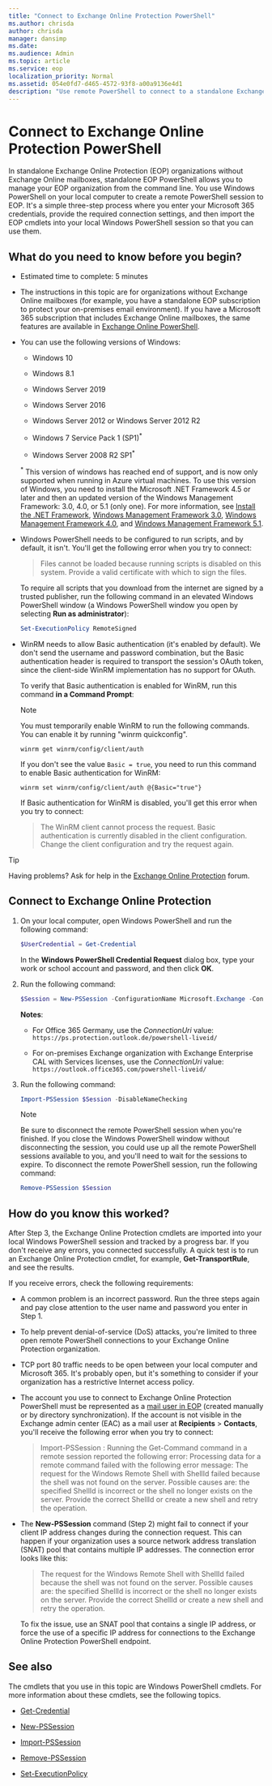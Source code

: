 ```yaml
---
title: "Connect to Exchange Online Protection PowerShell"
ms.author: chrisda
author: chrisda
manager: dansimp
ms.date:
ms.audience: Admin
ms.topic: article
ms.service: eop
localization_priority: Normal
ms.assetid: 054e0fd7-d465-4572-93f8-a00a9136e4d1
description: "Use remote PowerShell to connect to a standalone Exchange Online Protection (EOP) organization without mailboxes in Exchange Online."
---
```


# Connect to Exchange Online Protection PowerShell

In standalone Exchange Online Protection (EOP) organizations without Exchange Online mailboxes, standalone EOP PowerShell allows you to manage your EOP organization from the command line. You use Windows PowerShell on your local computer to create a remote PowerShell session to EOP. It's a simple three-step process where you enter your Microsoft 365 credentials, provide the required connection settings, and then import the EOP cmdlets into your local Windows PowerShell session so that you can use them.

## What do you need to know before you begin?

- Estimated time to complete: 5 minutes

- The instructions in this topic are for organizations without Exchange Online mailboxes (for example, you have a standalone EOP subscription to protect your on-premises email environment). If you have a Microsoft 365 subscription that includes Exchange Online mailboxes, the same features are available in [Exchange Online PowerShell](exchange-online-powershell.md).

- You can use the following versions of Windows:

  - Windows 10

  - Windows 8.1

  - Windows Server 2019

  - Windows Server 2016

  - Windows Server 2012 or Windows Server 2012 R2

  - Windows 7 Service Pack 1 (SP1)<sup>*</sup>

  - Windows Server 2008 R2 SP1<sup>*</sup>

  <sup>\*</sup> This version of windows has reached end of support, and is now only supported when running in Azure virtual machines. To use this version of Windows, you need to install the Microsoft .NET Framework 4.5 or later and then an updated version of the Windows Management Framework: 3.0, 4.0, or 5.1 (only one). For more information, see [Install the .NET Framework](https://docs.microsoft.com/dotnet/framework/install/on-windows-7), [Windows Management Framework 3.0](https://www.microsoft.com/download/details.aspx?id=34595), [Windows Management Framework 4.0](https://www.microsoft.com/download/details.aspx?id=40855), and [Windows Management Framework 5.1](https://aka.ms/wmf5download).

- Windows PowerShell needs to be configured to run scripts, and by default, it isn't. You'll get the following error when you try to connect:

  > Files cannot be loaded because running scripts is disabled on this system. Provide a valid certificate with which to sign the files.

  To require all scripts that you download from the internet are signed by a trusted publisher, run the following command in an elevated Windows PowerShell window (a Windows PowerShell window you open by selecting **Run as administrator**):

  ```PowerShell
  Set-ExecutionPolicy RemoteSigned
  ```

- WinRM needs to allow Basic authentication (it's enabled by default). We don't send the username and password combination, but the Basic authentication header is required to transport the session's OAuth token, since the client-side WinRM implementation has no support for OAuth.

  To verify that Basic authentication is enabled for WinRM, run this command **in a Command Prompt**:
  
  > [!NOTE]
  > You must temporarily enable WinRM to run the following commands. You can enable it by running "winrm quickconfig".

  ```dos
  winrm get winrm/config/client/auth
  ```

  If you don't see the value `Basic = true`, you need to run this command to enable Basic authentication for WinRM:

  ```dos
  winrm set winrm/config/client/auth @{Basic="true"}
  ```

  If Basic authentication for WinRM is disabled, you'll get this error when you try to connect:

  > The WinRM client cannot process the request. Basic authentication is currently disabled in the client configuration. Change the client configuration and try the request again.

> [!TIP]
> Having problems? Ask for help in the [Exchange Online Protection](https://go.microsoft.com/fwlink/p/?linkId=285351) forum.

## Connect to Exchange Online Protection

1. On your local computer, open Windows PowerShell and run the following command:

    ```PowerShell
    $UserCredential = Get-Credential
    ```

    In the **Windows PowerShell Credential Request** dialog box, type your work or school account and password, and then click **OK**.

2. Run the following command:

    ```PowerShell
    $Session = New-PSSession -ConfigurationName Microsoft.Exchange -ConnectionUri https://ps.protection.outlook.com/powershell-liveid/ -Credential $UserCredential -Authentication Basic -AllowRedirection
    ```

    **Notes**:

   - For Office 365 Germany, use the _ConnectionUri_ value: `https://ps.protection.outlook.de/powershell-liveid/`

   - For on-premises Exchange organization with Exchange Enterprise CAL with Services licenses, use the _ConnectionUri_ value: `https://outlook.office365.com/powershell-liveid/`

3. Run the following command:

   ```PowerShell
   Import-PSSession $Session -DisableNameChecking
   ```

   > [!NOTE]
   > Be sure to disconnect the remote PowerShell session when you're finished. If you close the Windows PowerShell window without disconnecting the session, you could use up all the remote PowerShell sessions available to you, and you'll need to wait for the sessions to expire. To disconnect the remote PowerShell session, run the following command:

   ```PowerShell
   Remove-PSSession $Session
   ```

## How do you know this worked?

After Step 3, the Exchange Online Protection cmdlets are imported into your local Windows PowerShell session and tracked by a progress bar. If you don't receive any errors, you connected successfully. A quick test is to run an Exchange Online Protection cmdlet, for example, **Get-TransportRule**, and see the results.

If you receive errors, check the following requirements:

- A common problem is an incorrect password. Run the three steps again and pay close attention to the user name and password you enter in Step 1.

- To help prevent denial-of-service (DoS) attacks, you're limited to three open remote PowerShell connections to your Exchange Online Protection organization.

- TCP port 80 traffic needs to be open between your local computer and Microsoft 365. It's probably open, but it's something to consider if your organization has a restrictive Internet access policy.

- The account you use to connect to Exchange Online Protection PowerShell must be represented as a [mail user in EOP](https://docs.microsoft.com/microsoft-365/security/office-365-security/manage-mail-users-in-eop) (created manually or by directory synchronization). If the account is not visible in the Exchange admin center (EAC) as a mail user at **Recipients** \> **Contacts**, you'll receive the following error when you try to connect:

  > Import-PSSession : Running the Get-Command command in a remote session reported the following error: Processing data for a remote command failed with the following error message: The request for the Windows Remote Shell with ShellId <GUID> failed because the shell was not found on the server. Possible causes are: the specified ShellId is incorrect or the shell no longer exists on the server. Provide the correct ShellId or create a new shell and retry the operation.

- The **New-PSSession** command (Step 2) might fail to connect if your client IP address changes during the connection request. This can happen if your organization uses a source network address translation (SNAT) pool that contains multiple IP addresses. The connection error looks like this:

  > The request for the Windows Remote Shell with ShellId <ID> failed because the shell was not found on the server. Possible causes are: the specified ShellId is incorrect or the shell no longer exists on the server. Provide the correct ShellId or create a new shell and retry the operation.

  To fix the issue, use an SNAT pool that contains a single IP address, or force the use of a specific IP address for connections to the Exchange Online Protection PowerShell endpoint.

## See also

The cmdlets that you use in this topic are Windows PowerShell cmdlets. For more information about these cmdlets, see the following topics.

- [Get-Credential](https://docs.microsoft.com/powershell/module/microsoft.powershell.security/get-credential)

- [New-PSSession](https://docs.microsoft.com/powershell/module/microsoft.powershell.core/new-pssession)

- [Import-PSSession](https://docs.microsoft.com/powershell/module/microsoft.powershell.utility/import-pssession)

- [Remove-PSSession](https://docs.microsoft.com/powershell/module/microsoft.powershell.core/remove-pssession)

- [Set-ExecutionPolicy](https://docs.microsoft.com/powershell/module/microsoft.powershell.security/set-executionpolicy)
